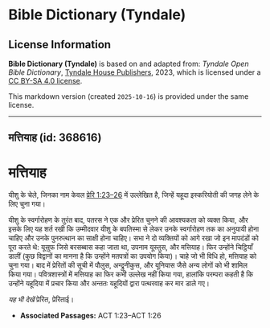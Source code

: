 # Bible Dictionary (Tyndale)

## License Information

**Bible Dictionary (Tyndale)** is based on and adapted from: _Tyndale Open Bible Dictionary_, [Tyndale House Publishers](https://tyndaleopenresources.com/), 2023, which is licensed under a [CC BY-SA 4.0 license](https://creativecommons.org/licenses/by-sa/4.0/legalcode.en).

This markdown version (created `2025-10-16`) is provided under the same license.



--------------------------------

## मत्तियाह (id: 368616)

मत्तियाह
========

यीशु के चेले, जिनका नाम केवल [प्रेरि 1:23–26](https://ref.ly/Acts1:23-Acts1:26) में उल्लेखित है, जिन्हें यहूदा इस्करियोती की जगह लेने के लिए चुना गया।

यीशु के स्वर्गारोहण के तुरंत बाद, पतरस ने एक और प्रेरित चुनने की आवश्यकता को व्यक्त किया, और इसके लिए यह शर्त रखी कि उम्मीदवार यीशु के बपतिस्मा से लेकर उनके स्वर्गारोहण तक का अनुयायी होना चाहिए और उनके पुनरुत्थान का साक्षी होना चाहिए। सभा ने दो व्यक्तियों को आगे रखा जो इन मापदंडों को पूरा करते थे: यूसुफ जिसे बरसब्बास कहा जाता था, उपनाम यूस्तुस, और मत्तियाह। फिर उन्होंने चिट्ठियाँ डालीं (कुछ विद्वानों का मानना है कि उन्होंने मतपत्रों का उपयोग किया)। चाहे जो भी विधि हो, मत्तियाह को चुना गया। बाद में प्रेरितों की सूची में पौलुस, अन्द्रुनीकुस, और यूनियास जैसे अन्य लोगों को भी शामिल किया गया। पवित्रशास्त्रों में मत्तियाह का फिर कभी उल्लेख नहीं किया गया, हालांकि परम्परा कहती है कि उन्होंने यहूदिया में प्रचार किया और अन्ततः यहूदियों द्वारा पत्थरवाह कर मार डाले गए।

*यह भी देखें* प्रेरित, प्रेरिताई।

* **Associated Passages:** ACT 1:23–ACT 1:26

